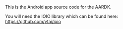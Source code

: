 This is the Android app source code for the AARDK.

You will need the IOIO library which can be found here:
https://github.com/ytai/ioio